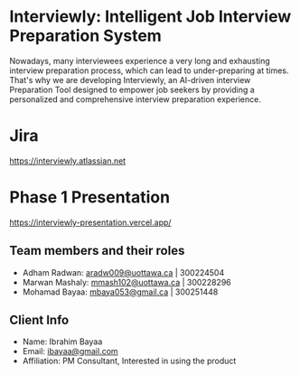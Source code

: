 # Interviewly: Intelligent Job Interview Preparation System

Nowadays, many interviewees experience a very long and exhausting interview preparation process, which can lead to under-preparing at times. That's why we are developing Interviewly, an AI-driven interview Preparation Tool designed to empower job seekers by providing a personalized and comprehensive interview preparation experience.

# Jira
https://interviewly.atlassian.net

# Phase 1 Presentation
https://interviewly-presentation.vercel.app/ 

## Team members and their roles

* Adham Radwan: aradw009@uottawa.ca | 300224504
* Marwan Mashaly: mmash102@uottawa.ca | 300228296
* Mohamad Bayaa: mbaya053@gmail.ca | 300251448

## Client Info

* Name: Ibrahim Bayaa
* Email: ibayaa@gmail.com
* Affiliation: PM Consultant, Interested in using the product
